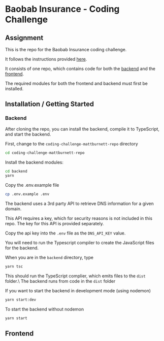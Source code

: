 # Baobab Insurance - Coding Challenge


## Assignment
This is the repo for the Baobab Insurance coding challenge.

It follows the instructions provided [here](./instructions.md).

It consists of one repo, which contains code for both the [backend](./backend) and the [frontend](./frontend).

The required modules for both the frontend and backend must first be installed.

## Installation / Getting Started

### Backend
After cloning the repo, you can install the backend, compile it to TypeScript, and start the backend.

First, change to the `coding-challenge-mattburnett-repo` directory
```sh
cd coding-challenge-mattburnett-repo 
```

Install the backend modules:
```sh
cd backend
yarn
```
Copy the .env.example file
```sh
cp .env.example .env
```

The backend uses a 3rd party API to retrieve DNS information for a given domain. 

This API requires a key, which for security reasons is not included in this repo. The key for this API is provided separately.

Copy the api key into the `.env` file as the `DNS_API_KEY` value.

You will need to run the Typescript compiler to create the JavaScript files for the backend.

When you are in the `backend` directory, type
```sh
yarn tsc
```
This should run the TypeScript complier, which emits files to the `dist` folder.\ 
The backend runs from code in the `dist` folder

If you want to start the backend in development mode (using nodemon)
```sh
yarn start:dev
```

To start the backend without nodemon
```sh
yarn start
```

## Frontend

